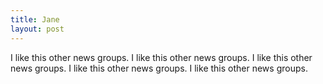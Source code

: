 ```yaml
---
title: Jane
layout: post
---
```


I like this other news groups.
I like this other news groups.
I like this other news groups.
I like this other news groups.
I like this other news groups.

